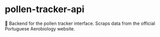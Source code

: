 # pollen-tracker-api
🌲 Backend for the pollen tracker interface. Scraps data from the official Portuguese Aerobiology website.
